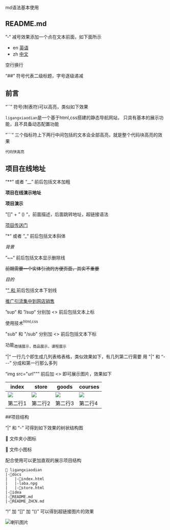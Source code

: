 md语法基本使用

## README.md

”-“  减号效果添加一个点在文本前面，如下面所示

- en [英语](README.md)
- zh [中文](README_ZHCN.md)

空行换行

“##” 符号代表二级标题，字号逐级递减
## 前言
“``” 符号(制表符)可以高亮，类似如下效果

`ligangxiaodian`是一个基于html,css搭建的静态导航网站，
只具有基本的展示功能，且不具备动态配置功能

”```“  三个指标符上下两行中间包括的文本会全部高亮，就是整个代码块高亮的效果 

```
代码快高亮
```

## 项目在线地址

“**” 或者 “__”  前后包括文本加粗

**项目在线演示地址**

__项目演示__

"[]" + ” () “，前面描述，后面跳转地址，超链接语法

[项目传送门](https://ouyanghongyio.github.io/ligangxiaodian/)

”*“ 或者 ”_“  前后包括文本斜体

*背景*

”~~“ 前后包括文本显示删除线

~~前期需要一个实体引流的方便页面，其实不重要~~

_目的_

"<u>" 和 </u> 前后包括文本下划线

<u>推广引流集中到网店销售</u>

”sup“ 和 ”/sup“  分别加 <> 前后包括文本上标

使用技术<sup>html,css</sup>

"sub" 和 "/sub"  分别加 <> 前后包括文本下标

功能<sub>商铺展示，商品展示，课程展示</sub>

”|“ 一行几个即生成几列表格表格，类似效果如下，有几列第二行需要 用 "|" 和 “---” 分成和第一行那么多列

“img src="url""” 前后加 <> 即可展示图片，效果如下

| index                                                                | store                                                                | goods                                                                | courses                                                              
|----------------------------------------------------------------------|----------------------------------------------------------------------|----------------------------------------------------------------------|----------------------------------------------------------------------|
| <img src="https://ouyanghongyio.github.io/ligangxiaodian/laba.png"/> | <img src="https://ouyanghongyio.github.io/ligangxiaodian/laba.png"/> | <img src="https://ouyanghongyio.github.io/ligangxiaodian/laba.png"/> | <img src="https://ouyanghongyio.github.io/ligangxiaodian/laba.png"/> 
| 第二行1                                                                 | 第二行2                                                                 | 第二行3                                                                 | 第二行4                                                                 |


##项目结构

“|” 和 “-” 可得到如下效果的树状结构图

📂  文件夹小图标

📄  文件小图标

配合使用可以更加直观的展示项目结构

```agsl
📂 ligangxiaodian
|-📂docs
|   |-📄index.html
|   |-laba.npg
|   |-📄store.html
|-📂idea
|-📄README.md
|-📄README_ZHCN.md

```

“!” 加 “[]” 加 “()”  可以得到超链接图片的效果

![喇叭图片](https://ouyanghongyio.github.io/ligangxiaodian/laba.png)